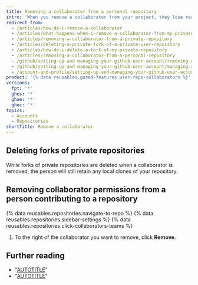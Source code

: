 ```yaml
---
title: Removing a collaborator from a personal repository
intro: 'When you remove a collaborator from your project, they lose read/write access to your repository. If the repository is private and the person has created a fork, then that fork is also deleted.'
redirect_from:
  - /articles/how-do-i-remove-a-collaborator
  - /articles/what-happens-when-i-remove-a-collaborator-from-my-private-repository
  - /articles/removing-a-collaborator-from-a-private-repository
  - /articles/deleting-a-private-fork-of-a-private-user-repository
  - /articles/how-do-i-delete-a-fork-of-my-private-repository
  - /articles/removing-a-collaborator-from-a-personal-repository
  - /github/setting-up-and-managing-your-github-user-account/removing-a-collaborator-from-a-personal-repository
  - /github/setting-up-and-managing-your-github-user-account/managing-access-to-your-personal-repositories/removing-a-collaborator-from-a-personal-repository
  - /account-and-profile/setting-up-and-managing-your-github-user-account/managing-access-to-your-personal-repositories/removing-a-collaborator-from-a-personal-repository
product: '{% data reusables.gated-features.user-repo-collaborators %}'
versions:
  fpt: '*'
  ghes: '*'
  ghae: '*'
  ghec: '*'
topics:
  - Accounts
  - Repositories
shortTitle: Remove a collaborator
---
```

## Deleting forks of private repositories

While forks of private repositories are deleted when a collaborator is removed, the person will still retain any local clones of your repository.

## Removing collaborator permissions from a person contributing to a repository

{% data reusables.repositories.navigate-to-repo %}
{% data reusables.repositories.sidebar-settings %}
{% data reusables.repositories.click-collaborators-teams %}
1. To the right of the collaborator you want to remove, click **Remove**.

## Further reading

- "[AUTOTITLE](/organizations/organizing-members-into-teams/removing-organization-members-from-a-team)"
- "[AUTOTITLE](/organizations/managing-user-access-to-your-organizations-repositories/managing-outside-collaborators/removing-an-outside-collaborator-from-an-organization-repository)"
